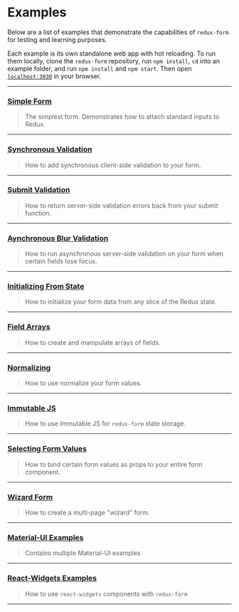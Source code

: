 # Examples

Below are a list of examples that demonstrate the capabilities of `redux-form` for testing and
learning purposes.

Each example is its own standalone web app with hot reloading. To run them locally, clone the 
`redux-form` repository, run `npm install`, `cd` into an example folder, and run `npm install` and `npm start`. Then
open [`localhost:3030`](http://localhost:3030) in your browser.


---

### [Simple Form](simple)

> The simplest form. Demonstrates how to attach standard inputs to Redux.

---
  
### [Synchronous Validation](syncValidation)

> How to add synchronous client-side validation to your form.

---
  
### [Submit Validation](submitValidation)

> How to return server-side validation errors back from your submit function.

---
  
### [Aynchronous Blur Validation](asyncValidation)

> How to run asynchronous server-side validation on your form when certain fields lose focus.

---
  
### [Initializing From State](initializeFromState)

> How to initialize your form data from any slice of the Redux state.

---

### [Field Arrays](fieldArrays)

> How to create and manipulate arrays of fields.

---

### [Normalizing](normalizing)

> How to use normalize your form values.

---

### [Immutable JS](immutable)

> How to use Immutable JS for `redux-form` state storage.

---

### [Selecting Form Values](selectingFormValues)

> How to bind certain form values as props to your entire form component.

---

### [Wizard Form](wizard)

> How to create a multi-page "wizard" form.

---

### [Material-UI Examples](material-ui)

> Contains multiple Material-UI examples

---

### [React-Widgets Examples](react-widgets)

> How to use `react-widgets` components with `redux-form` 

---
